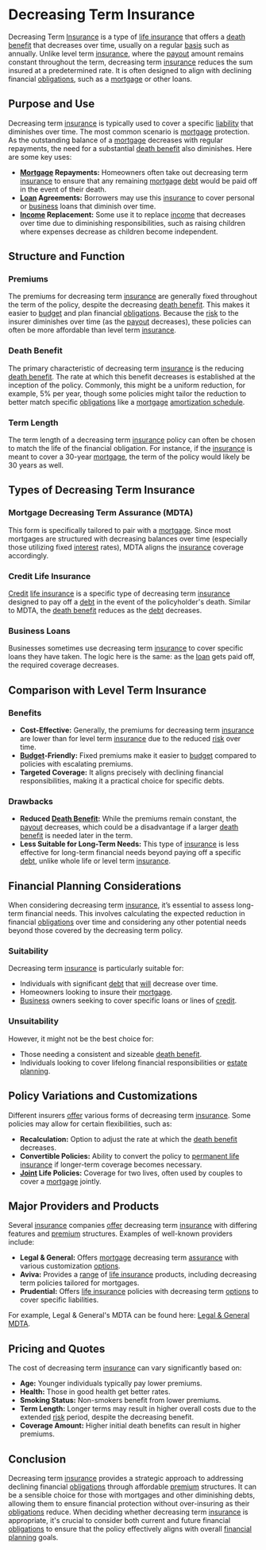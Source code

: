 # Decreasing Term Insurance

Decreasing Term [Insurance](../i/insurance.md) is a type of [life insurance](../l/life_insurance.md) that offers a [death benefit](../d/death_benefit.md) that decreases over time, usually on a regular [basis](../b/basis.md) such as annually. Unlike level term [insurance](../i/insurance.md), where the [payout](../p/payout.md) amount remains constant throughout the term, decreasing term [insurance](../i/insurance.md) reduces the sum insured at a predetermined rate. It is often designed to align with declining financial [obligations](../o/obligation.md), such as a [mortgage](../m/mortgage.md) or other loans.

## Purpose and Use

Decreasing term [insurance](../i/insurance.md) is typically used to cover a specific [liability](../l/liability.md) that diminishes over time. The most common scenario is [mortgage](../m/mortgage.md) protection. As the outstanding balance of a [mortgage](../m/mortgage.md) decreases with regular repayments, the need for a substantial [death benefit](../d/death_benefit.md) also diminishes. Here are some key uses:

- **[Mortgage](../m/mortgage.md) Repayments:** Homeowners often take out decreasing term [insurance](../i/insurance.md) to ensure that any remaining [mortgage](../m/mortgage.md) [debt](../d/debt.md) would be paid off in the event of their death.
- **[Loan](../l/loan.md) Agreements:** Borrowers may use this [insurance](../i/insurance.md) to cover personal or [business](../b/business.md) loans that diminish over time.
- **[Income](../i/income.md) Replacement:** Some use it to replace [income](../i/income.md) that decreases over time due to diminishing responsibilities, such as raising children where expenses decrease as children become independent.

## Structure and Function

### Premiums

The premiums for decreasing term [insurance](../i/insurance.md) are generally fixed throughout the term of the policy, despite the decreasing [death benefit](../d/death_benefit.md). This makes it easier to [budget](../b/budget.md) and plan financial [obligations](../o/obligation.md). Because the [risk](../r/risk.md) to the insurer diminishes over time (as the [payout](../p/payout.md) decreases), these policies can often be more affordable than level term [insurance](../i/insurance.md).

### Death Benefit

The primary characteristic of decreasing term [insurance](../i/insurance.md) is the reducing [death benefit](../d/death_benefit.md). The rate at which this benefit decreases is established at the inception of the policy. Commonly, this might be a uniform reduction, for example, 5% per year, though some policies might tailor the reduction to better match specific [obligations](../o/obligation.md) like a [mortgage](../m/mortgage.md) [amortization schedule](../a/amortization.md).

### Term Length

The term length of a decreasing term [insurance](../i/insurance.md) policy can often be chosen to match the life of the financial obligation. For instance, if the [insurance](../i/insurance.md) is meant to cover a 30-year [mortgage](../m/mortgage.md), the term of the policy would likely be 30 years as well.

## Types of Decreasing Term Insurance

### Mortgage Decreasing Term Assurance (MDTA)

This form is specifically tailored to pair with a [mortgage](../m/mortgage.md). Since most mortgages are structured with decreasing balances over time (especially those utilizing fixed [interest](../i/interest.md) rates), MDTA aligns the [insurance](../i/insurance.md) coverage accordingly.

### Credit Life Insurance

[Credit](../c/credit.md) [life insurance](../l/life_insurance.md) is a specific type of decreasing term [insurance](../i/insurance.md) designed to pay off a [debt](../d/debt.md) in the event of the policyholder's death. Similar to MDTA, the [death benefit](../d/death_benefit.md) reduces as the [debt](../d/debt.md) decreases.

### Business Loans

Businesses sometimes use decreasing term [insurance](../i/insurance.md) to cover specific loans they have taken. The logic here is the same: as the [loan](../l/loan.md) gets paid off, the required coverage decreases.

## Comparison with Level Term Insurance

### Benefits

- **Cost-Effective:** Generally, the premiums for decreasing term [insurance](../i/insurance.md) are lower than for level term [insurance](../i/insurance.md) due to the reduced [risk](../r/risk.md) over time.
- **[Budget](../b/budget.md)-Friendly:** Fixed premiums make it easier to [budget](../b/budget.md) compared to policies with escalating premiums.
- **Targeted Coverage:** It aligns precisely with declining financial responsibilities, making it a practical choice for specific debts.

### Drawbacks

- **Reduced [Death Benefit](../d/death_benefit.md):** While the premiums remain constant, the [payout](../p/payout.md) decreases, which could be a disadvantage if a larger [death benefit](../d/death_benefit.md) is needed later in the term.
- **Less Suitable for Long-Term Needs:** This type of [insurance](../i/insurance.md) is less effective for long-term financial needs beyond paying off a specific [debt](../d/debt.md), unlike whole life or level term [insurance](../i/insurance.md).

## Financial Planning Considerations

When considering decreasing term [insurance](../i/insurance.md), it’s essential to assess long-term financial needs. This involves calculating the expected reduction in financial [obligations](../o/obligation.md) over time and considering any other potential needs beyond those covered by the decreasing term policy.

### Suitability

Decreasing term [insurance](../i/insurance.md) is particularly suitable for:

- Individuals with significant [debt](../d/debt.md) that [will](../w/will.md) decrease over time.
- Homeowners looking to insure their [mortgage](../m/mortgage.md).
- [Business](../b/business.md) owners seeking to cover specific loans or lines of [credit](../c/credit.md).

### Unsuitability

However, it might not be the best choice for:

- Those needing a consistent and sizeable [death benefit](../d/death_benefit.md).
- Individuals looking to cover lifelong financial responsibilities or [estate planning](../e/estate_planning.md).

## Policy Variations and Customizations

Different insurers [offer](../o/offer.md) various forms of decreasing term [insurance](../i/insurance.md). Some policies may allow for certain flexibilities, such as:

- **Recalculation:** Option to adjust the rate at which the [death benefit](../d/death_benefit.md) decreases.
- **Convertible Policies:** Ability to convert the policy to [permanent life insurance](../p/permanent_life_insurance.md) if longer-term coverage becomes necessary.
- **[Joint](../j/joint.md) Life Policies:** Coverage for two lives, often used by couples to cover a [mortgage](../m/mortgage.md) jointly.

## Major Providers and Products

Several [insurance](../i/insurance.md) companies [offer](../o/offer.md) decreasing term [insurance](../i/insurance.md) with differing features and [premium](../p/premium.md) structures. Examples of well-known providers include:

- **Legal & General:** Offers [mortgage](../m/mortgage.md) decreasing term [assurance](../a/assurance.md) with various customization [options](../o/options.md).
- **Aviva:** Provides a [range](../r/range.md) of [life insurance](../l/life_insurance.md) products, including decreasing term policies tailored for mortgages.
- **Prudential:** Offers [life insurance](../l/life_insurance.md) policies with decreasing term [options](../o/options.md) to cover specific liabilities.

For example, Legal & General's MDTA can be found here: [Legal & General MDTA](https://www.legalandgeneral.com).

## Pricing and Quotes

The cost of decreasing term [insurance](../i/insurance.md) can vary significantly based on:

- **Age:** Younger individuals typically pay lower premiums.
- **Health:** Those in good health get better rates.
- **Smoking Status:** Non-smokers benefit from lower premiums.
- **Term Length:** Longer terms may result in higher overall costs due to the extended [risk](../r/risk.md) period, despite the decreasing benefit.
- **Coverage Amount:** Higher initial death benefits can result in higher premiums.

## Conclusion

Decreasing term [insurance](../i/insurance.md) provides a strategic approach to addressing declining financial [obligations](../o/obligation.md) through affordable [premium](../p/premium.md) structures. It can be a sensible choice for those with mortgages and other diminishing debts, allowing them to ensure financial protection without over-insuring as their [obligations](../o/obligation.md) reduce. When deciding whether decreasing term [insurance](../i/insurance.md) is appropriate, it's crucial to consider both current and future financial [obligations](../o/obligation.md) to ensure that the policy effectively aligns with overall [financial planning](../f/financial_planning.md) goals.